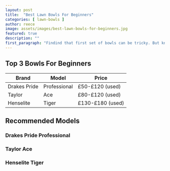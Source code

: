 ```yaml
---
layout: post
title:  "Best Lawn Bowls For Beginners"
categories: [ lawn-bowls ]
author: reece 
image: assets/images/best-lawn-bowls-for-beginners.jpg
featured: true
description: ""
first_paragraph: "Findind that first set of bowls can be tricky. But knowing what to look for will give you confidence it your choice."
---
```


## Top 3 Bowls For Beginners

<div class="overview">
  
<table>
  <thead>
    <tr>
      <th>Brand</th>
      <th>Model</th>
      <th>Price</th>
    </tr>
  </thead>
  <tbody>
    <tr>
      <td>Drakes Pride</td>
      <td>Professional</td>
      <td>£50-£120 (used)</td>
    </tr>
    <tr>
      <td>Taylor</td>
      <td>Ace</td>
      <td>£80-£120 (used)</td>
    </tr>
    <tr>
      <td>Henselite</td>
      <td>Tiger</td>
      <td>£130-£180 (used)</td>
    </tr>
  </tbody>
</table>

</div>

## Recommended Models

### Drakes Pride Professional


### Taylor Ace



### Henselite Tiger


